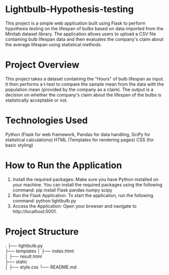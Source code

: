 # Lightbulb-Hypothesis-testing

This project is a simple web application built using Flask to perform hypothesis testing on the lifespan of bulbs based on data imported from the Minitab dataset library. The application allows users to upload a CSV file containing bulb lifespan data and then evaluates the company's claim about the average lifespan using statistical methods.

# Project Overview
This project takes a dataset containing the "Hours" of bulb lifespan as input. It then performs a t-test to compare the sample mean from the data with the population mean (provided by the company as a claim). The output is a decision on whether the company's claim about the lifespan of the bulbs is statistically acceptable or not.

# Technologies Used
Python (Flask for web framework, Pandas for data handling, SciPy for statistical calculations)
HTML (Templates for rendering pages)
CSS (for basic styling)

# How to Run the Application
1) Install the required packages: Make sure you have Python installed on your machine. You can install the required packages using the following command:
   pip install Flask pandas numpy scipy
2) Run the Flask Application: To start the application, run the following command:
   python lightbulb.py
3) Access the Application: Open your browser and navigate to http://localhost:5001.

# Project Structure
.
├── lightbulb.py              
├── templates
│   ├── index.html       
│   ├── result.html      
├── static       
│   ├── style.css
└── README.md  
